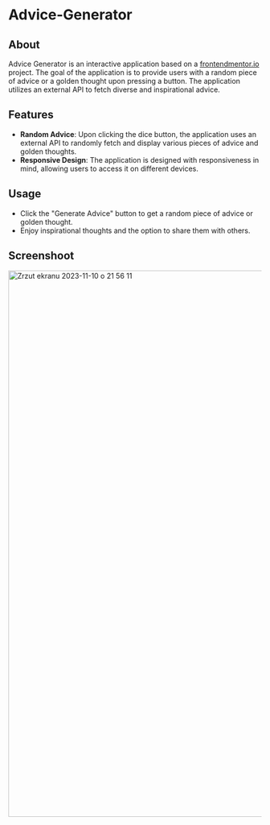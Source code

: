 # Advice-Generator

## About 

Advice Generator is an interactive application based on a [frontendmentor.io](https://www.frontendmentor.io) project.
The goal of the application is to provide users with a random piece of advice or a golden thought upon pressing a button. 
The application utilizes an external API to fetch diverse and inspirational advice.

## Features 

- **Random Advice**: Upon clicking the dice button, the application uses an external API to randomly fetch and display various pieces of advice and golden thoughts.
- **Responsive Design**: The application is designed with responsiveness in mind, allowing users to access it on different devices.

## Usage 

- Click the "Generate Advice" button to get a random piece of advice or golden thought.
- Enjoy inspirational thoughts and the option to share them with others.

## Screenshoot
<img width="1085" alt="Zrzut ekranu 2023-11-10 o 21 56 11" src="https://github.com/kacperlaudanski/Advice-Generator/assets/107647375/b6d145e6-6f6d-4f9b-b120-9231c8129ab5">

